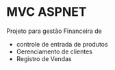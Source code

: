 # MVC ASPNET

Projeto para gestão Financeira de 
* controle de entrada de produtos
* Gerenciamento de clientes
* Registro de Vendas


